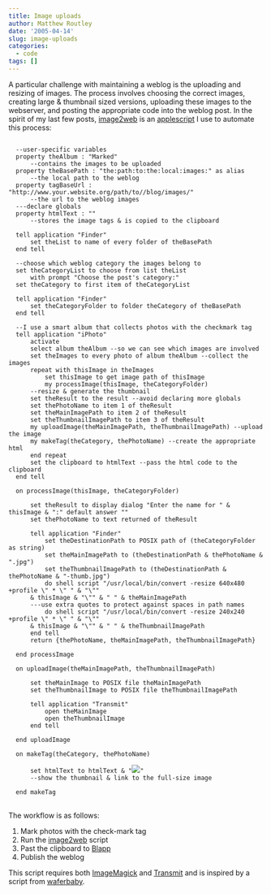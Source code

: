 ```yaml
---
title: Image uploads
author: Matthew Routley
date: '2005-04-14'
slug: image-uploads
categories:
  - code
tags: []
---
```


<p>A particular challenge with maintaining a weblog is the uploading and resizing of images. The process involves choosing the correct images, creating large &amp; thumbnail sized versions, uploading these images to the webserver, and posting the appropriate code into the weblog post. In the spirit of my last few posts, <a href="http://s3.amazonaws.com/mroutley_public/image2web">image2web</a> is an <a href="http://www.apple.com/applescript">applescript</a> I use to automate this process:</p>

<pre>
<code>
  --user-specific variables
  property theAlbum : "Marked"
      --contains the images to be uploaded
  property theBasePath : "the:path:to:the:local:images:" as alias
      --the local path to the weblog
  property tagBaseUrl : "http://www.your.website.org/path/to//blog/images/"
      --the url to the weblog images
  ---declare globals
  property htmlText : ""
      --stores the image tags &amp; is copied to the clipboard
  
  tell application "Finder"
      set theList to name of every folder of theBasePath
  end tell
  
  --choose which weblog category the images belong to
  set theCategoryList to choose from list theList
      with prompt "Choose the post's category:"
  set theCategory to first item of theCategoryList
  
  tell application "Finder"
      set theCategoryFolder to folder theCategory of theBasePath
  end tell
  
  --I use a smart album that collects photos with the checkmark tag
  tell application "iPhoto"
      activate
      select album theAlbum --so we can see which images are involved
      set theImages to every photo of album theAlbum --collect the images
      repeat with thisImage in theImages
          set thisImage to get image path of thisImage
          my processImage(thisImage, theCategoryFolder)
      --resize &amp; generate the thumbnail
      set theResult to the result --avoid declaring more globals
      set thePhotoName to item 1 of theResult
      set theMainImagePath to item 2 of theResult
      set theThumbnailImagePath to item 3 of theResult
      my uploadImage(theMainImagePath, theThumbnailImagePath) --upload the image
      my makeTag(theCategory, thePhotoName) --create the appropriate html
      end repeat
      set the clipboard to htmlText --pass the html code to the clipboard
  end tell
  
  on processImage(thisImage, theCategoryFolder)
  
      set theResult to display dialog "Enter the name for " &amp; thisImage &amp; ":" default answer ""
      set thePhotoName to text returned of theResult
  
      tell application "Finder"
          set theDestinationPath to POSIX path of (theCategoryFolder as string)
          set theMainImagePath to (theDestinationPath &amp; thePhotoName &amp; ".jpg")
          set theThumbnailImagePath to (theDestinationPath &amp; thePhotoName &amp; "-thumb.jpg")
          do shell script "/usr/local/bin/convert -resize 640x480 +profile \" * \" " &amp; "\""
      &amp; thisImage &amp; "\"" &amp; " " &amp; theMainImagePath
      ---use extra quotes to protect against spaces in path names
          do shell script "/usr/local/bin/convert -resize 240x240 +profile \" * \" " &amp; "\""
      &amp; thisImage &amp; "\"" &amp; " " &amp; theThumbnailImagePath
      end tell
      return {thePhotoName, theMainImagePath, theThumbnailImagePath}
  
  end processImage
  
  on uploadImage(theMainImagePath, theThumbnailImagePath)
  
      set theMainImage to POSIX file theMainImagePath
      set theThumbnailImage to POSIX file theThumbnailImagePath
  
      tell application "Transmit"
          open theMainImage
          open theThumbnailImage
      end tell
  
  end uploadImage
  
  on makeTag(theCategory, thePhotoName)
  
      set htmlText to htmlText &amp; "<a href="http://%5C%22%22" tagbaseurl thecategory thephotoname><img src="%5C%22%22" tagbaseurl thecategory thephotoname/></a>"
      --show the thumbnail &amp; link to the full-size image
  
  end makeTag
</code>
</pre>

<p>The workflow is as follows:</p>

<ol>
<li>Mark photos with the check-mark tag</li>
<li>Run the <a href="http://s3.amazonaws.com/mroutley_public/image2web">image2web</a> script</li>
<li>Past the clipboard to <a href="http://blapp.sourceforge.net/">Blapp</a>
</li>
<li>Publish the weblog</li>
</ol>
<p>This script requires both <a href="http://www.imagemagick.org/">ImageMagick</a> and <a href="http://www.panic.com/transmit/">Transmit</a> and is inspired by a script from <a href="http://waferbaby.com/archives/2005/02/17/transmit3">waferbaby</a>.</p>